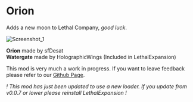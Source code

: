 # Orion
Adds a new moon to Lethal Company, _good luck_.

![Screenshot_1](https://raw.githubusercontent.com/sfDesat/Orion/main/Screenshots/Screenshot_1.png "Screenshot 1")

**Orion** made by sfDesat  
**Watergate** made by HolographicWings (Included in LethalExpansion)

This mod is very much a work in progress. If you want to leave feedback please refer to our [Github Page](https://github.com/sfDesat/Orion).

_! This mod has just been updated to use a new loader. If you update from v0.0.7 or lower please reinstall LethalExpansion !_
